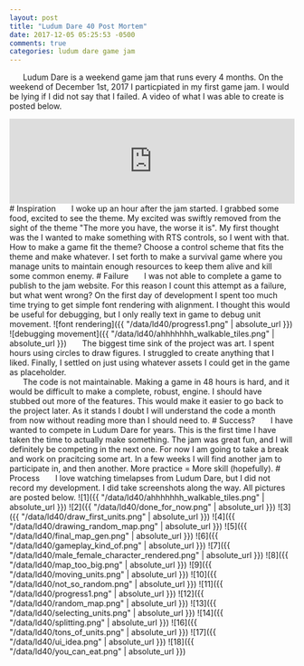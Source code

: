 ```yaml
---
layout: post
title: "Ludum Dare 40 Post Mortem"
date: 2017-12-05 05:25:53 -0500
comments: true
categories: ludum dare game jam
---
```

&nbsp;&nbsp;&nbsp;&nbsp;&nbsp;&nbsp;Ludum Dare is a weekend game jam that runs every 4 months. On the weekend of
December 1st, 2017 I particpiated in my first game jam. I would be lying if I
did not say that I failed. A video of what I was able to create is posted below.
<iframe width="100%" src="https://www.youtube.com/embed/9NQXE-2cqSE" frameborder="0" gesture="media" allow="encrypted-media" allowfullscreen></iframe>
# Inspiration
&nbsp;&nbsp;&nbsp;&nbsp;&nbsp;&nbsp;I woke up an hour after the jam started. I grabbed some food, excited to see the
theme. My excited was swiftly removed from the sight of the theme "The more you
have, the worse it is". My first thought was the I wanted to make something with
RTS controls, so I went with that. How to make a game fit the theme? Choose a
control scheme that fits the theme and make whatever. I set forth to make a
survival game where you manage units to maintain enough resources to keep them
alive and kill some common enemy. 
# Failure
&nbsp;&nbsp;&nbsp;&nbsp;&nbsp;&nbsp;I was not able to complete a game to publish to the jam website. For this
reason I count this attempt as a failure, but what went wrong? On the first day
of development I spent too much time trying to get simple font rendering with
alignment. I thought this would be useful for debugging, but I only really text
in game to debug unit movement.
![font rendering]({{ "/data/ld40/progress1.png" | absolute_url }})
![debugging movement]({{ "/data/ld40/ahhhhhhh_walkable_tiles.png" | absolute_url }})
&nbsp;&nbsp;&nbsp;&nbsp;&nbsp;&nbsp;The biggest time sink of the project was art. I spent hours using circles to draw
figures. I struggled to create anything that I liked. Finally, I settled on just
using whatever assets I could get in the game as placeholder.
<br>
&nbsp;&nbsp;&nbsp;&nbsp;&nbsp;&nbsp;The code is not maintainable. Making a game in 48 hours is hard, and it
would be difficult to make a complete, robust, engine. I should have stubbed
out more of the features. This would make it easier to go back to the
project later. As it stands I doubt I will understand the code a month from
now without reading more than I should need to. 
# Success?
&nbsp;&nbsp;&nbsp;&nbsp;&nbsp;&nbsp;I have wanted to compete in Ludum Dare for years. This is the first time I
have taken the time to actually make something. The jam was great fun, and I
will definitely be competing in the next one. For now I am going to take a break
and work on pracitcing some art. In a few weeks I will find another jam to
participate in, and then another. More practice = More skill (hopefully).
# Process 
&nbsp;&nbsp;&nbsp;&nbsp;&nbsp;&nbsp;I love watching timelapses from Ludum Dare, but I did not record my
development. I did take screenshots along the way. All pictures are posted
below.
![1]({{ "/data/ld40/ahhhhhhh_walkable_tiles.png" | absolute_url }})
![2]({{ "/data/ld40/done_for_now.png" | absolute_url }})
![3]({{ "/data/ld40/draw_first_units.png" | absolute_url }})
![4]({{ "/data/ld40/drawing_random_map.png" | absolute_url }})
![5]({{ "/data/ld40/final_map_gen.png" | absolute_url }})
![6]({{ "/data/ld40/gameplay_kind_of.png" | absolute_url }})
![7]({{ "/data/ld40/male_female_character_rendered.png" | absolute_url }})
![8]({{ "/data/ld40/map_too_big.png" | absolute_url }})
![9]({{ "/data/ld40/moving_units.png" | absolute_url }})
![10]({{ "/data/ld40/not_so_random.png" | absolute_url }})
![11]({{ "/data/ld40/progress1.png" | absolute_url }})
![12]({{ "/data/ld40/random_map.png" | absolute_url }})
![13]({{ "/data/ld40/selecting_units.png" | absolute_url }})
![14]({{ "/data/ld40/splitting.png" | absolute_url }})
![16]({{ "/data/ld40/tons_of_units.png" | absolute_url }})
![17]({{ "/data/ld40/ui_idea.png" | absolute_url }})
![18]({{ "/data/ld40/you_can_eat.png" | absolute_url }})
